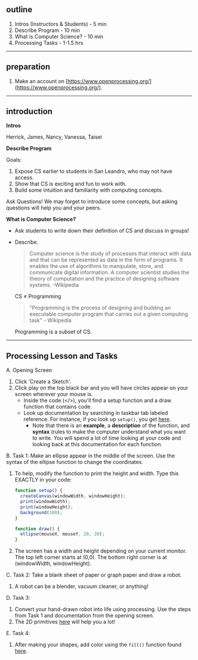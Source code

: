 ## outline

1. Intros (Instructors & Students) - 5 min
2. Describe Program - 10 min
4. What is Computer Science? - 10 min
6. Processing Tasks - 1-1.5 hrs

---

## preparation

1. Make an account on [https://www.openprocessing.org/](https://www.openprocessing.org/).

---


## introduction

**Intros**

Herrick, James, Nancy, Vanessa, Taisei

**Describe Program**

Goals:

1. Expose CS earlier to students in San Leandro, who may not have access.
2. Show that CS is exciting and fun to work with.
3. Build some intuition and familiarity with computing concepts.

Ask Questions!
We may forget to introduce some concepts, but asking questions will help you and your peers.

**What is Computer Science?**

- Ask students to write down their definition of CS and discuss in groups!
- Describe.

    > Computer science is the study of processes that interact with data and that can be represented as data in the form of programs. It enables the use of algorithms to manipulate, store, and communicate digital information. A computer scientist studies the theory of computation and the practice of designing software systems. -Wikipedia

    CS ≠ Programming

    > "Programming is the process of designing and building an executable computer program that carries out a given computing task" - Wikipedia

    Programming is a subset of CS.

---

## Processing Lesson and Tasks

A. Opening Screen
   1. Click 'Create a Sketch'.
   2. Click play on the top black bar and you will have circles appear on your screen wherever your mouse is.
      - Inside the code (</>), you'll find a setup function and a draw function that contains code.
      - Look up documentation by searching in taskbar tab labeled reference. For instance, if you look up `setup()`, you get [here](http://p5js.org/reference/#/p5/setup).
         - Note that there is an **example**, a **description** of the function, and **syntax** (rules to make the computer understand what you want to write. You will spend a lot of time looking at your code and
            looking back at this documentation for each function.

B. Task 1: Make an ellipse appear in the middle of the screen. Use the syntax of the ellipse function to change the coordinates.
   1. To help, modify the function to print the height and width. Type this EXACTLY in your code:
      ```javascript
      function setup() {
        createCanvas(windowWidth, windowHeight);
        print(windowWidth);
        print(windowHeight);
        background(100);
      }

      function draw() {
        ellipse(mouseX, mouseY, 20, 20);
      }
      ```
   2. The screen has a width and height depending on your current monitor. The top left corner starts at (0,0). The bottom right corner is at (windowWidth, windowHeight).

C. Task 2: Take a blank sheet of paper or graph paper and draw a robot.
   1. A robot can be a blender, vacuum cleaner, or anything!

D. Task 3:
   1. Convert your hand-drawn robot into life using processing. Use the steps from Task 1 and documentation from the opening screen.
   2. The 2D primitives [here](http://p5js.org/reference/) will help you a lot!

E. Task 4:
   1. After making your shapes, add color using the `fill()` function found [here](http://p5js.org/reference/#/p5/fill).
